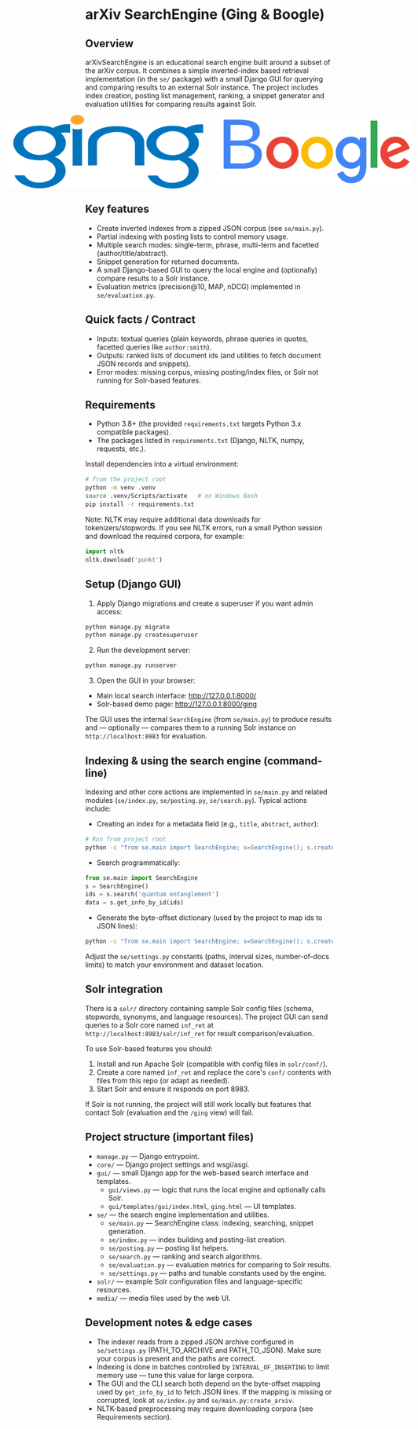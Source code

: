# arXiv SearchEngine (Ging & Boogle)

## Overview

arXivSearchEngine is an educational search engine built around a subset of the arXiv corpus. It combines a simple inverted-index based retrieval implementation (in the `se/` package) with a small Django GUI for querying and comparing results to an external Solr instance. The project includes index creation, posting list management, ranking, a snippet generator and evaluation utilities for comparing results against Solr.

<p align="center" style="display:flex; justify-content:center; gap:24px; align-items:center;">
  <img src="media/images/Ging_logo.svg" alt="Ging logo" width="400">
  <img src="media/images/Boogle_logo.svg" alt="Boogle logo" width="400">
</p>

## Key features

- Create inverted indexes from a zipped JSON corpus (see `se/main.py`).
- Partial indexing with posting lists to control memory usage.
- Multiple search modes: single-term, phrase, multi-term and facetted (author/title/abstract).
- Snippet generation for returned documents.
- A small Django-based GUI to query the local engine and (optionally) compare results to a Solr instance.
- Evaluation metrics (precision@10, MAP, nDCG) implemented in `se/evaluation.py`.

## Quick facts / Contract

- Inputs: textual queries (plain keywords, phrase queries in quotes, facetted queries like `author:smith`).
- Outputs: ranked lists of document ids (and utilities to fetch document JSON records and snippets).
- Error modes: missing corpus, missing posting/index files, or Solr not running for Solr-based features.

## Requirements

- Python 3.8+ (the provided `requirements.txt` targets Python 3.x compatible packages).
- The packages listed in `requirements.txt` (Django, NLTK, numpy, requests, etc.).

Install dependencies into a virtual environment:

```bash
# from the project root
python -m venv .venv
source .venv/Scripts/activate   # on Windows Bash
pip install -r requirements.txt
```

Note: NLTK may require additional data downloads for tokenizers/stopwords. If you see NLTK errors, run a small Python session and download the required corpora, for example:

```python
import nltk
nltk.download('punkt')
```

## Setup (Django GUI)

1. Apply Django migrations and create a superuser if you want admin access:

```bash
python manage.py migrate
python manage.py createsuperuser
```

2. Run the development server:

```bash
python manage.py runserver
```

3. Open the GUI in your browser:

- Main local search interface: http://127.0.0.1:8000/
- Solr-based demo page: http://127.0.0.1:8000/ging

The GUI uses the internal `SearchEngine` (from `se/main.py`) to produce results and — optionally — compares them to a running Solr instance on `http://localhost:8983` for evaluation.

## Indexing & using the search engine (command-line)

Indexing and other core actions are implemented in `se/main.py` and related modules (`se/index.py`, `se/posting.py`, `se/search.py`). Typical actions include:

- Creating an index for a metadata field (e.g., `title`, `abstract`, `author`):

```bash
# Run from project root
python -c "from se.main import SearchEngine; s=SearchEngine(); s.create_index('title')"
```

- Search programmatically:

```python
from se.main import SearchEngine
s = SearchEngine()
ids = s.search('quantum entanglement')
data = s.get_info_by_id(ids)
```

- Generate the byte-offset dictionary (used by the project to map ids to JSON lines):

```bash
python -c "from se.main import SearchEngine; s=SearchEngine(); s.create_arxiv()"
```

Adjust the `se/settings.py` constants (paths, interval sizes, number-of-docs limits) to match your environment and dataset location.

## Solr integration

There is a `solr/` directory containing sample Solr config files (schema, stopwords, synonyms, and language resources). The project GUI can send queries to a Solr core named `inf_ret` at `http://localhost:8983/solr/inf_ret` for result comparison/evaluation.

To use Solr-based features you should:

1. Install and run Apache Solr (compatible with config files in `solr/conf/`).
2. Create a core named `inf_ret` and replace the core's `conf/` contents with files from this repo (or adapt as needed).
3. Start Solr and ensure it responds on port 8983.

If Solr is not running, the project will still work locally but features that contact Solr (evaluation and the `/ging` view) will fail.

## Project structure (important files)

- `manage.py` — Django entrypoint.
- `core/` — Django project settings and wsgi/asgi.
- `gui/` — small Django app for the web-based search interface and templates.
	- `gui/views.py` — logic that runs the local engine and optionally calls Solr.
	- `gui/templates/gui/index.html`, `ging.html` — UI templates.
- `se/` — the search engine implementation and utilities.
	- `se/main.py` — SearchEngine class: indexing, searching, snippet generation.
	- `se/index.py` — index building and posting-list creation.
	- `se/posting.py` — posting list helpers.
	- `se/search.py` — ranking and search algorithms.
	- `se/evaluation.py` — evaluation metrics for comparing to Solr results.
	- `se/settings.py` — paths and tunable constants used by the engine.
- `solr/` — example Solr configuration files and language-specific resources.
- `media/` — media files used by the web UI.

## Development notes & edge cases

- The indexer reads from a zipped JSON archive configured in `se/settings.py` (PATH_TO_ARCHIVE and PATH_TO_JSON). Make sure your corpus is present and the paths are correct.
- Indexing is done in batches controlled by `INTERVAL_OF_INSERTING` to limit memory use — tune this value for large corpora.
- The GUI and the CLI search both depend on the byte-offset mapping used by `get_info_by_id` to fetch JSON lines. If the mapping is missing or corrupted, look at `se/index.py` and `se/main.py:create_arxiv`.
- NLTK-based preprocessing may require downloading corpora (see Requirements section).
